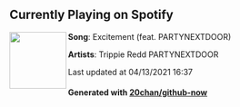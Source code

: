 ## Currently Playing on Spotify

[<img align="left" width="100" src="https://i.scdn.co/image/ab67616d00001e02530e4657d123427b8f54f091">](https://open.spotify.com/album/2vMi9So8GxXiqaT2zJXbQG)

**Song**: Excitement (feat. PARTYNEXTDOOR)

**Artists**: Trippie Redd PARTYNEXTDOOR

Last updated at 04/13/2021 16:37

#### Generated with [20chan/github-now](https://github.com/20chan/github-now)